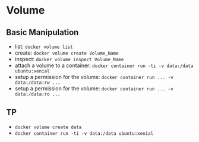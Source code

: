 # Volume

## Basic Manipulation
- list: `docker volume list`
- create: `docker volume create Volume_Name`
- inspect: `docker volume inspect Volume_Name`
- attach a volume to a container: `docker container run -ti -v data:/data ubuntu:xenial`
- setup a permission for the volume: `docker container run ... -v data:/data:rw ...`
- setup a permission for the volume: `docker container run ... -v data:/data:ro ...`

## TP
- `docker volume create data`
- `docker container run -ti -v data:/data ubuntu:xenial`
